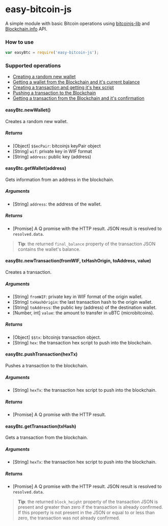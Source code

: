 # easy-bitcoin-js
A simple module with basic Bitcoin operations using [bitcoinjs-lib](https://github.com/bitcoinjs/bitcoinjs-lib) and [Blockchain.info](https://blockchain.info) API.

### How to use

```javascript
var easyBtc = require('easy-bitcoin-js');
```

### Supported operations

- [Creating a random new wallet](https://github.com/ggondim/easy-bitcoin-js/blob/master/README.md#easybtcnewwallet)
- [Getting a wallet from the Blockchain and it's current balance](https://github.com/ggondim/easy-bitcoin-js/blob/master/README.md#easybtcgetwallet)
- [Creating a transaction and getting it's hex script](https://github.com/ggondim/easy-bitcoin-js/blob/master/README.md#easybtcnewtransaction)
- [Pushing a transaction to the Blockchain](https://github.com/ggondim/easy-bitcoin-js/blob/master/README.md#easybtcpushtransaction)
- [Getting a transaction from the Blockchain and it's confirmation](https://github.com/ggondim/easy-bitcoin-js/blob/master/README.md#easybtcgettransaction)

#### easyBtc.newWallet()
Creates a random new wallet.

##### Returns
- [Object] `$$ecPair`: bitcoinjs keyPair object
- [String] `wif`: private key in WIF format
- [String] `address`: public key (address)

#### easyBtc.getWallet(address)
Gets information from an address in the blockchain.
  
##### Arguments
- [String] `address`: the address of the wallet.

##### Returns
- [Promise] A Q promise with the HTTP result. JSON result is resolved to `resolved.data`.

> **Tip**: the returned `final_balance` property of the transaction JSON contains the wallet's balance.

#### easyBtc.newTransaction(fromWIF, txHashOrigin, toAddress, value)
Creates a transaction.

##### Arguments
- [String] `fromWIF`: private key in WIF format of the origin wallet.
- [String] `txHashOrigin`: the last transaction hash to the origin wallet.
- [String] `toAddress`: the public key (address) of the destination wallet.
- [Number, int] `value`: the amount to transfer in uBTC (microbitcoins).

##### Returns
- [Object] `$$tx`: bitcoinjs transaction object.
- [String] `hex`: the transaction hex script to push into the blockchain.

#### easyBtc.pushTransaction(hexTx)
Pushes a transaction to the blockchain.

##### Arguments
- [String] `hexTx`: the transaction hex script to push into the blockchain.

##### Returns
- [Promise] A Q promise with the HTTP result.

#### easyBtc.getTransaction(txHash)
Gets a transaction from the blockchain.

##### Arguments
- [String] `hexTx`: the transaction hex script to push into the blockchain.

##### Returns
- [Promise] A Q promise with the HTTP result. JSON result is resolved to `resolved.data`.

> **Tip**: the returned `block_height` property of the transaction JSON is present and greater than zero if the transaction is already confirmed. If this property is not present in the JSON or equal to or less than zero, the transaction was not already confirmed.
